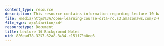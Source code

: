 ```yaml
---
content_type: resource
description: This resource contains information regarding lecture 10 background notes.
file: /media/https%3A/open-learning-course-data-rc.s3.amazonaws.com/2-682-acoustical-oceanography-spring-2012/886ead78325762a83434c151f70b0ee6_MIT2_682S12_bglec10.pdf
file_type: application/pdf
resourcetype: Document
title: Lecture 10 Background Notes
uid: 886ead78-3257-62a8-3434-c151f70b0ee6
---
```

